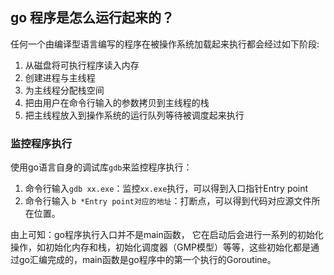 ## go 程序是怎么运行起来的？

任何一个由编译型语言编写的程序在被操作系统加载起来执行都会经过如下阶段:

1. 从磁盘将可执行程序读入内存
2. 创建进程与主线程
3. 为主线程分配栈空间
4. 把由用户在命令行输入的参数拷贝到主线程的栈
5. 把主线程放入到操作系统的运行队列等待被调度起来执行

### 监控程序执行

使用go语言自身的调试库`gdb`来监控程序执行：

1. 命令行输入`gdb xx.exe`：监控`xx.exe`执行，可以得到入口指针Entry point
2. 命令行输入 `b *Entry point对应的地址`：打断点，可以得到代码对应源文件所在位置。

由上可知：go程序执行入口并不是main函数， 它在启动后会进行一系列的初始化操作，如初始化内存和栈，初始化调度器（GMP模型）等等，这些初始化都是通过go汇编完成的，main函数是go程序中的第一个执行的Goroutine。
